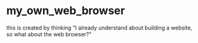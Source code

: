 # my_own_web_browser
this is created by thinking "I already understand about building a website, so what about the web  browser?"
